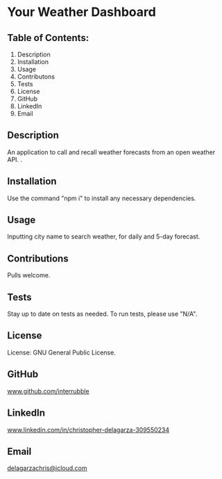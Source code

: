 # Your Weather Dashboard

## Table of Contents:

1. Description
2. Installation
3. Usage
4. Contributons
5. Tests
6. License
7. GitHub
8. LinkedIn
9. Email

## Description

An application to call and recall weather forecasts from an open weather API. .

## Installation

Use the command "npm i" to install any necessary dependencies.

## Usage

Inputting city name to search weather, for daily and 5-day forecast.

## Contributions

Pulls welcome.

## Tests

Stay up to date on tests as needed. To run tests, please use "N/A".

## License

License: GNU General Public License.

## GitHub

www.github.com/interrubble

## LinkedIn

www.linkedin.com/in/christopher-delagarza-309550234

## Email

delagarzachris@icloud.com